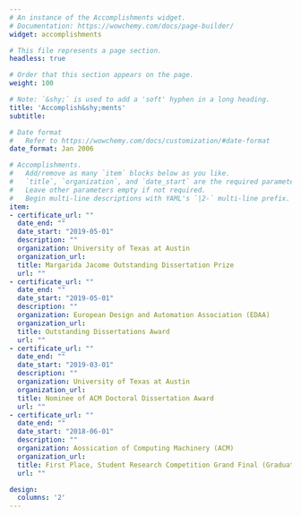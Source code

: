 ```yaml
---
# An instance of the Accomplishments widget.
# Documentation: https://wowchemy.com/docs/page-builder/
widget: accomplishments

# This file represents a page section.
headless: true

# Order that this section appears on the page.
weight: 100

# Note: `&shy;` is used to add a 'soft' hyphen in a long heading.
title: 'Accomplish&shy;ments'
subtitle:

# Date format
#   Refer to https://wowchemy.com/docs/customization/#date-format
date_format: Jan 2006

# Accomplishments.
#   Add/remove as many `item` blocks below as you like.
#   `title`, `organization`, and `date_start` are the required parameters.
#   Leave other parameters empty if not required.
#   Begin multi-line descriptions with YAML's `|2-` multi-line prefix.
item:
- certificate_url: ""
  date_end: ""
  date_start: "2019-05-01"
  description: ""
  organization: University of Texas at Austin
  organization_url: 
  title: Margarida Jacome Outstanding Dissertation Prize
  url: ""
- certificate_url: ""
  date_end: ""
  date_start: "2019-05-01"
  description: ""
  organization: European Design and Automation Association (EDAA)
  organization_url: 
  title: Outstanding Dissertations Award
  url: ""
- certificate_url: ""
  date_end: ""
  date_start: "2019-03-01"
  description: ""
  organization: University of Texas at Austin
  organization_url: 
  title: Nominee of ACM Doctoral Dissertation Award
  url: ""
- certificate_url: ""
  date_end: ""
  date_start: "2018-06-01"
  description: ""
  organization: Aossication of Computing Machinery (ACM)
  organization_url: 
  title: First Place, Student Research Competition Grand Final (Graduate Category)
  url: ""

design:
  columns: '2' 
---
```

